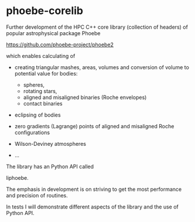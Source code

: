 # phoebe-corelib

Further development of the HPC C++ core library (collection of headers) of popular astrophysical package Phoebe 

  https://github.com/phoebe-project/phoebe2

which enables calculating of 

  * creating triangular mashes, areas, volumes and conversion of volume to 
    potential value for bodies:
     - spheres, 
     - rotating stars, 
     - aligned and misaligned binaries (Roche envelopes)
     - contact binaries
     
  * eclipsing of bodies
  
  * zero gradients (Lagrange) points of aligned and misaligned Roche configurations
    
  * Wilson-Deviney atmospheres
  
  * ...

The library has an Python API called 

  liphoebe.

The emphasis in development is on striving to get the most performance and precision 
of routines.

In tests I will demonstrate different aspects of the library and the use of Python API.
